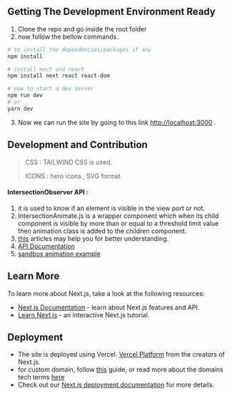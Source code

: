 
## Getting The Development Environment Ready

1. Clone the repo and go inside the root folder
2. now follow the bellow commands.

```bash
# to install the dependencies/packages if any
npm install

# install nect and react
npm install next react react-dom

# now to start a dev server
npm run dev
# or
yarn dev
```
3. Now we can run the site by going to this link [http://localhost:3000](http://localhost:3000) .

## Development and Contribution
> CSS : TAILWIND CSS is used.
>
> ICONS : hero icons , SVG format

#### IntersectionObserver API :
1. it is used to know if an element is visible in the view port or not.
2. IntersectionAnimate.js is a wrapper component which when its child component is visible by more than or equal to a threshold limit value then animation class is added to the children component.
3. [this](https://www.webtips.dev/webtips/react-hooks/element-in-viewport) articles may help you for better understanding.
4. [API Documentation](https://www.webtips.dev/webtips/react-hooks/element-in-viewport)
5. [sandbox animation example](https://codesandbox.io/s/useintersection-hook-forked-u51u8?file=/src/useIntersection.js)

## Learn More

To learn more about Next.js, take a look at the following resources:

- [Next.js Documentation](https://nextjs.org/docs) - learn about Next.js features and API.
- [Learn Next.js](https://nextjs.org/learn) - an interactive Next.js tutorial.

## Deployment
- The site is deployed using Vercel. [Vercel Platform](https://vercel.com/new?utm_medium=default-template&filter=next.js&utm_source=create-next-app&utm_campaign=create-next-app-readme) from the creators of Next.js.
- for custom domain, follow [this](https://vercel.com/docs/concepts/projects/domains/add-a-domain) guide, or read more about the domains tech terms [here](https://vercel.com/docs/concepts/projects/domains)  
- Check out our [Next.js deployment documentation](https://nextjs.org/docs/deployment) for more details.
